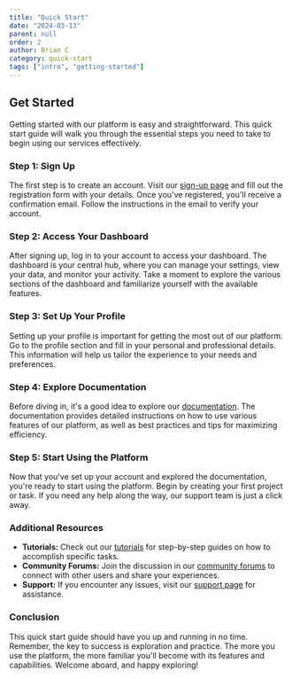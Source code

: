 ```yaml
---
title: "Quick Start"
date: "2024-03-13"
parent: null
order: 2
author: Brian C
category: quick-start
tags: ["intro", "getting-started"]
---
```


## Get Started

Getting started with our platform is easy and straightforward. This quick start guide will walk you through the essential steps you need to take to begin using our services effectively.

### Step 1: Sign Up

The first step is to create an account. Visit our [sign-up page](https://example.com/signup) and fill out the registration form with your details. Once you've registered, you'll receive a confirmation email. Follow the instructions in the email to verify your account.

### Step 2: Access Your Dashboard

After signing up, log in to your account to access your dashboard. The dashboard is your central hub, where you can manage your settings, view your data, and monitor your activity. Take a moment to explore the various sections of the dashboard and familiarize yourself with the available features.

### Step 3: Set Up Your Profile

Setting up your profile is important for getting the most out of our platform. Go to the profile section and fill in your personal and professional details. This information will help us tailor the experience to your needs and preferences.

### Step 4: Explore Documentation

Before diving in, it's a good idea to explore our [documentation](https://example.com/docs). The documentation provides detailed instructions on how to use various features of our platform, as well as best practices and tips for maximizing efficiency.

### Step 5: Start Using the Platform

Now that you've set up your account and explored the documentation, you're ready to start using the platform. Begin by creating your first project or task. If you need any help along the way, our support team is just a click away.

### Additional Resources

- **Tutorials:** Check out our [tutorials](https://example.com/tutorials) for step-by-step guides on how to accomplish specific tasks.
- **Community Forums:** Join the discussion in our [community forums](https://example.com/forums) to connect with other users and share your experiences.
- **Support:** If you encounter any issues, visit our [support page](https://example.com/support) for assistance.

### Conclusion

This quick start guide should have you up and running in no time. Remember, the key to success is exploration and practice. The more you use the platform, the more familiar you'll become with its features and capabilities. Welcome aboard, and happy exploring!
